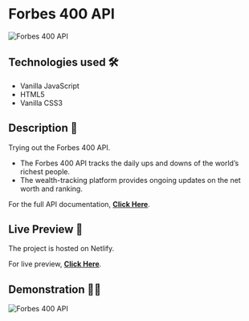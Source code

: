 # Forbes 400 API

<img src="https://i.imgur.com/EvfB748.png" alt="Forbes 400 API">

## Technologies used 🛠️
* Vanilla JavaScript
* HTML5
* Vanilla CSS3

## Description 📝
Trying out the Forbes 400 API.
- The Forbes 400 API tracks the daily ups and downs of the world’s richest people.
- The wealth-tracking platform provides ongoing updates on the net worth and ranking.

For the full API documentation, <strong><a href="https://github.com/jesseokeya/Forbes400">Click Here</a></strong>.

## Live Preview 🔗
The project is hosted on Netlify.

For live preview, <strong><a href="https://forbes400api.netlify.app/">Click Here</a></strong>.

## Demonstration 🤹‍♂️
<img src="https://s2.gifyu.com/images/ezgif-7-5ae7e84042e3.gif" alt="Forbes 400 API">
